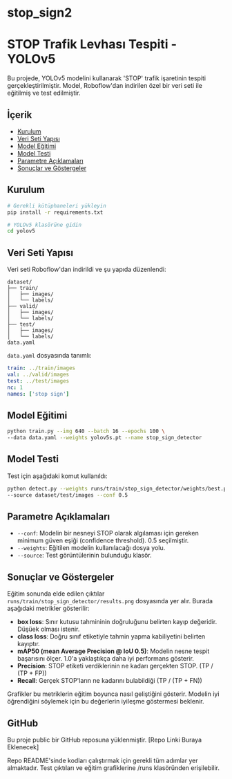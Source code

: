 # stop_sign2
# STOP Trafik Levhası Tespiti - YOLOv5

Bu projede, YOLOv5 modelini kullanarak 'STOP' trafik işaretinin tespiti gerçekleştirilmiştir. Model, Roboflow'dan indirilen özel bir veri seti ile eğitilmiş ve test edilmiştir.

## İçerik

* [Kurulum](#kurulum)
* [Veri Seti Yapısı](#veri-seti-yapısı)
* [Model Eğitimi](#model-eğitimi)
* [Model Testi](#model-testi)
* [Parametre Açıklamaları](#parametre-açıklamaları)
* [Sonuçlar ve Göstergeler](#sonuçlar-ve-göstergeler)

## Kurulum

```bash
# Gerekli kütüphaneleri yükleyin
pip install -r requirements.txt

# YOLOv5 klasörüne gidin
cd yolov5
```

## Veri Seti Yapısı

Veri seti Roboflow'dan indirildi ve şu yapıda düzenlendi:

```
dataset/
├── train/
│   ├── images/
│   └── labels/
├── valid/
│   ├── images/
│   └── labels/
├── test/
│   ├── images/
│   └── labels/
data.yaml
```

`data.yaml` dosyasında tanımlı:

```yaml
train: ../train/images
val: ../valid/images
test: ../test/images
nc: 1
names: ['stop sign']
```

## Model Eğitimi

```bash
python train.py --img 640 --batch 16 --epochs 100 \
--data data.yaml --weights yolov5s.pt --name stop_sign_detector
```

## Model Testi

Test için aşağıdaki komut kullanıldı:

```bash
python detect.py --weights runs/train/stop_sign_detector/weights/best.pt \
--source dataset/test/images --conf 0.5
```

## Parametre Açıklamaları

* `--conf`: Modelin bir nesneyi STOP olarak algılaması için gereken minimum güven eşiği (confidence threshold). 0.5 seçilmiştir.
* `--weights`: Eğitilen modelin kullanılacağı dosya yolu.
* `--source`: Test görüntülerinin bulunduğu klasör.

## Sonuçlar ve Göstergeler

Eğitim sonunda elde edilen çıktılar `runs/train/stop_sign_detector/results.png` dosyasında yer alır. Burada aşağıdaki metrikler gösterilir:

* **box loss**: Sınır kutusu tahmininin doğruluğunu belirten kayıp değeridir. Düşüek olması istenir.
* **class loss**: Doğru sınıf etiketiyle tahmin yapma kabiliyetini belirten kayıptır.
* **mAP50 (mean Average Precision @ IoU 0.5)**: Modelin nesne tespit başarısını ölçer. 1.0'a yaklaştıkça daha iyi performans gösterir.
* **Precision**: STOP etiketi verdiklerinin ne kadarı gerçekten STOP. (TP / (TP + FP))
* **Recall**: Gerçek STOP'ların ne kadarını bulabildiği (TP / (TP + FN))

Grafikler bu metriklerin eğitim boyunca nasıl geliştiğini gösterir. Modelin iyi öğrendiğini söylemek için bu değerlerin iyileşme göstermesi beklenir.

## GitHub

Bu proje public bir GitHub reposuna yüklenmiştir. \[Repo Linki Buraya Eklenecek]

Repo README'sinde kodları çalıştırmak için gerekli tüm adımlar yer almaktadır. Test çıktıları ve eğitim grafiklerine /runs klasöründen erişilebilir.
